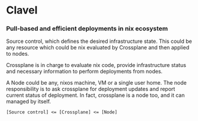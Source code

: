 # Clavel

### Pull-based and efficient deployments in nix ecosystem

Source control, which defines the desired infrastructure state. This could be any resource which could be nix evaluated by Crossplane and then applied to nodes.

Crossplane is in charge to evaluate nix code, provide infrastructure status and necessary information to perform deployments from nodes.

A Node could be any, nixos machine, VM or a single user home. The node responsibility is to ask crossplane for deployment updates and report current status of deployment. In fact, crossplane is a node too, and it can managed by itself.

`[Source control] <= [Crossplane] <= [Node]`
